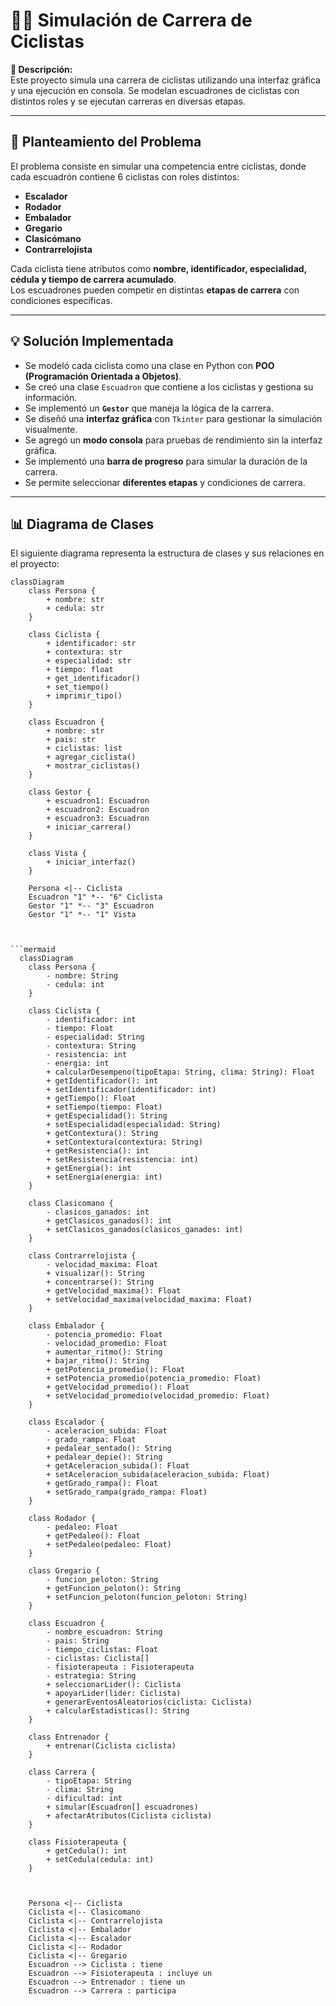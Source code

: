 # 🚴‍♂️ Simulación de Carrera de Ciclistas

**📌 Descripción:**  
Este proyecto simula una carrera de ciclistas utilizando una interfaz gráfica y una ejecución en consola. Se modelan escuadrones de ciclistas con distintos roles y se ejecutan carreras en diversas etapas.

---

## 🎯 **Planteamiento del Problema**
El problema consiste en simular una competencia entre ciclistas, donde cada escuadrón contiene 6 ciclistas con roles distintos:  
- **Escalador**
- **Rodador**
- **Embalador**
- **Gregario**
- **Clasicómano**
- **Contrarrelojista**

Cada ciclista tiene atributos como **nombre, identificador, especialidad, cédula y tiempo de carrera acumulado**.  
Los escuadrones pueden competir en distintas **etapas de carrera** con condiciones específicas.

---

## 💡 **Solución Implementada**
- Se modeló cada ciclista como una clase en Python con **POO (Programación Orientada a Objetos)**.
- Se creó una clase `Escuadron` que contiene a los ciclistas y gestiona su información.
- Se implementó un **`Gestor`** que maneja la lógica de la carrera.
- Se diseñó una **interfaz gráfica** con `Tkinter` para gestionar la simulación visualmente.
- Se agregó un **modo consola** para pruebas de rendimiento sin la interfaz gráfica.
- Se implementó una **barra de progreso** para simular la duración de la carrera.
- Se permite seleccionar **diferentes etapas** y condiciones de carrera.

---

## 📊 **Diagrama de Clases**
El siguiente diagrama representa la estructura de clases y sus relaciones en el proyecto:

```mermaid
classDiagram
    class Persona {
        + nombre: str
        + cedula: str
    }

    class Ciclista {
        + identificador: str
        + contextura: str
        + especialidad: str
        + tiempo: float
        + get_identificador()
        + set_tiempo()
        + imprimir_tipo()
    }

    class Escuadron {
        + nombre: str
        + pais: str
        + ciclistas: list
        + agregar_ciclista()
        + mostrar_ciclistas()
    }

    class Gestor {
        + escuadron1: Escuadron
        + escuadron2: Escuadron
        + escuadron3: Escuadron
        + iniciar_carrera()
    }

    class Vista {
        + iniciar_interfaz()
    }

    Persona <|-- Ciclista
    Escuadron "1" *-- "6" Ciclista
    Gestor "1" *-- "3" Escuadron
    Gestor "1" *-- "1" Vista



```mermaid
  classDiagram
    class Persona {
        - nombre: String
        - cedula: int
    }

    class Ciclista {
        - identificador: int
        - tiempo: Float
        - especialidad: String
        - contextura: String
        - resistencia: int
        - energia: int
        + calcularDesempeno(tipoEtapa: String, clima: String): Float
        + getIdentificador(): int
        + setIdentificador(identificador: int)
        + getTiempo(): Float
        + setTiempo(tiempo: Float)
        + getEspecialidad(): String
        + setEspecialidad(especialidad: String)
        + getContextura(): String
        + setContextura(contextura: String)
        + getResistencia(): int
        + setResistencia(resistencia: int)
        + getEnergia(): int
        + setEnergia(energia: int)
    }

    class Clasicomano {
        - clasicos_ganados: int
        + getClasicos_ganados(): int
        + setClasicos_ganados(clasicos_ganados: int)
    }

    class Contrarrelojista {
        - velocidad_maxima: Float
        + visualizar(): String
        + concentrarse(): String
        + getVelocidad_maxima(): Float
        + setVelocidad_maxima(velocidad_maxima: Float)
    }

    class Embalador {
        - potencia_promedio: Float
        - velocidad_promedio: Float
        + aumentar_ritmo(): String
        + bajar_ritmo(): String
        + getPotencia_promedio(): Float
        + setPotencia_promedio(potencia_promedio: Float)
        + getVelocidad_promedio(): Float
        + setVelocidad_promedio(velocidad_promedio: Float)
    }

    class Escalador {
        - aceleracion_subida: Float
        - grado_rampa: Float
        + pedalear_sentado(): String
        + pedalear_depie(): String
        + getAceleracion_subida(): Float
        + setAceleracion_subida(aceleracion_subida: Float)
        + getGrado_rampa(): Float
        + setGrado_rampa(grado_rampa: Float)
    }

    class Rodador {
        - pedaleo: Float
        + getPedaleo(): Float
        + setPedaleo(pedaleo: Float)
    }

    class Gregario {
        - funcion_peloton: String
        + getFuncion_peloton(): String
        + setFuncion_peloton(funcion_peloton: String)
    }

    class Escuadron {
        - nombre_escuadron: String
        - pais: String
        - tiempo_ciclistas: Float
        - ciclistas: Ciclista[]
        - fisioterapeuta : Fisioterapeuta
        - estrategia: String
        + seleccionarLider(): Ciclista
        + apoyarLider(lider: Ciclista)
        + generarEventosAleatorios(ciclista: Ciclista)
        + calcularEstadisticas(): String
    }

    class Entrenador {
        + entrenar(Ciclista ciclista)
    }

    class Carrera {
        - tipoEtapa: String
        - clima: String
        - dificultad: int
        + simular(Escuadron[] escuadrones)
        + afectarAtributos(Ciclista ciclista)
    }

    class Fisioterapeuta {
        + getCedula(): int
        + setCedula(cedula: int)
    }



    Persona <|-- Ciclista
    Ciclista <|-- Clasicomano
    Ciclista <|-- Contrarrelojista
    Ciclista <|-- Embalador
    Ciclista <|-- Escalador
    Ciclista <|-- Rodador
    Ciclista <|-- Gregario
    Escuadron --> Ciclista : tiene
    Escuadron --> Fisioterapeuta : incluye un
    Escuadron --> Entrenador : tiene un
    Escuadron --> Carrera : participa

